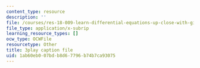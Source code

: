 ```yaml
---
content_type: resource
description: ''
file: /courses/res-18-009-learn-differential-equations-up-close-with-gilbert-strang-and-cleve-moler-fall-2015/1ab60eb007bdb8d67796b74b7ca93075_FATUw506mE.srt
file_type: application/x-subrip
learning_resource_types: []
ocw_type: OCWFile
resourcetype: Other
title: 3play caption file
uid: 1ab60eb0-07bd-b8d6-7796-b74b7ca93075
---
```

